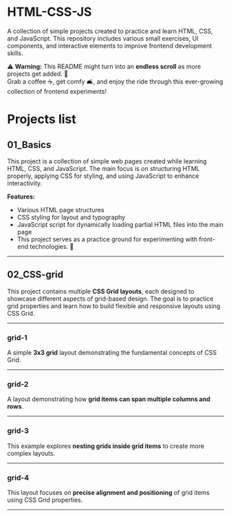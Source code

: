 # HTML-CSS-JS  
A collection of simple projects created to practice and learn HTML, CSS, and JavaScript. This repository includes various small exercises, UI components, and interactive elements to improve frontend development skills.  

⚠️ **Warning:** This README might turn into an **endless scroll** as more projects get added. 🤖  
Grab a coffee ☕, get comfy 🛋️, and enjoy the ride through this ever-growing collection of frontend experiments!  

# Projects list  

## 01_Basics ##  
This project is a collection of simple web pages created while learning HTML, CSS, and JavaScript. The main focus is on structuring HTML properly, applying CSS for styling, and using JavaScript to enhance interactivity.  

**Features:**  
- Various HTML page structures  
- CSS styling for layout and typography  
- JavaScript script for dynamically loading partial HTML files into the main page  
- This project serves as a practice ground for experimenting with front-end technologies. 🚀  

---

## 02_CSS-grid ##  
This project contains multiple **CSS Grid layouts**, each designed to showcase different aspects of grid-based design. The goal is to practice grid properties and learn how to build flexible and responsive layouts using CSS Grid.  

---

### grid-1 ###  
A simple **3x3 grid** layout demonstrating the fundamental concepts of CSS Grid.  

---

### grid-2 ###  
A layout demonstrating how **grid items can span multiple columns and rows**.  

---

### grid-3 ###  
This example explores **nesting grids inside grid items** to create more complex layouts.  

---

### grid-4 ###  
This layout focuses on **precise alignment and positioning** of grid items using CSS Grid properties.  

---
